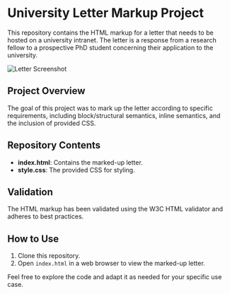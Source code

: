 # University Letter Markup Project

This repository contains the HTML markup for a letter that needs to be hosted on a university intranet. The letter is a response from a research fellow to a prospective PhD student concerning their application to the university.

![Letter Screenshot](https://developer.mozilla.org/en-US/docs/Learn/HTML/Introduction_to_HTML/Marking_up_a_letter/letter-update.png)

## Project Overview

The goal of this project was to mark up the letter according to specific requirements, including block/structural semantics, inline semantics, and the inclusion of provided CSS.


## Repository Contents

- **index.html**: Contains the marked-up letter.
- **style.css**: The provided CSS for styling.

## Validation

The HTML markup has been validated using the W3C HTML validator and adheres to best practices.

## How to Use

1. Clone this repository.
2. Open `index.html` in a web browser to view the marked-up letter.

Feel free to explore the code and adapt it as needed for your specific use case.

